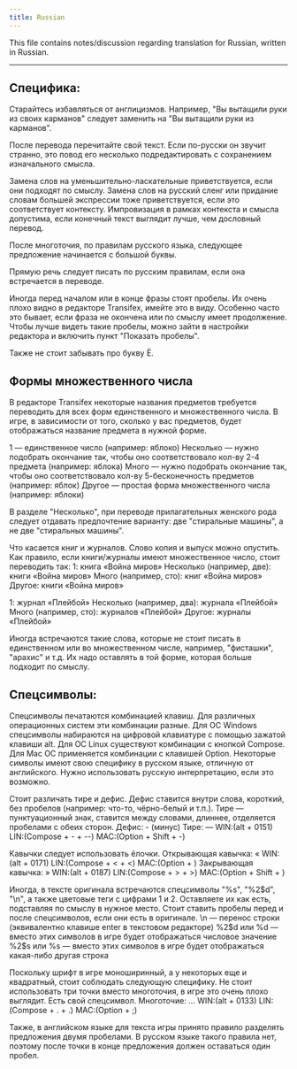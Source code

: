 ```yaml
---
title: Russian
---
```


This file contains notes/discussion regarding translation for Russian, written in Russian.

---

## Специфика:

Старайтесь избавляться от англицизмов. Например, "Вы вытащили руки из своих карманов" следует
заменить на "Вы вытащили руки из карманов".

После перевода перечитайте свой текст. Если по-русски он звучит странно, это повод его несколько
подредактировать с сохранением изначального смысла.

Замена слов на уменьшительно-ласкательные приветствуется, если они подходят по смыслу. Замена слов
на русский сленг или придание словам большей экспрессии тоже приветствуется, если это соответствует
контексту. Импровизация в рамках контекста и смысла допустима, если конечный текст выглядит лучше,
чем дословный перевод.

После многоточия, по правилам русского языка, следующее предложение начинается с большой буквы.

Прямую речь следует писать по русским правилам, если она встречается в переводе.

Иногда перед началом или в конце фразы стоят пробелы. Их очень плохо видно в редакторе Transifex,
имейте это в виду. Особенно часто это бывает, если фраза не окончена или по смыслу имеет
продолжение. Чтобы лучше видеть такие пробелы, можно зайти в настройки редактора и включить пункт
"Показать пробелы".

Также не стоит забывать про букву Ё.

## Формы множественного числа

В редакторе Transifex некоторые названия предметов требуется переводить для всех форм единственного
и множественного числа. В игре, в зависимости от того, сколько у вас предметов, будет отображаться
название предмета в нужной форме.

1 — единственное число (например: яблоко) Несколько — нужно подобрать окончание так, чтобы оно
соответствовало кол-ву 2-4 предмета (например: яблока) Много — нужно подобрать окончание так, чтобы
оно соответствовало кол-ву 5-бесконечность предметов (например: яблок) Другое — простая форма
множественного числа (например: яблоки)

В разделе "Несколько", при переводе прилагательных женского рода следует отдавать предпочтение
варианту: две "стиральные машины", а не две "стиральных машины".

Что касается книг и журналов. Слово копия и выпуск можно опустить. Как правило, если книги/журналы
имеют множественное число, стоит переводить так: 1: книга «Война миров» Несколько (например, две):
книги «Война миров» Много (например, сто): книг «Война миров» Другое: книги «Война миров»

1: журнал «Плейбой» Несколько (например, два): журнала «Плейбой» Много (например, сто): журналов
«Плейбой» Другое: журналы «Плейбой»

Иногда встречаются такие слова, которые не стоит писать в единственном или во множественном числе,
например, "фисташки", "арахис" и т.д. Их надо оставлять в той форме, которая больше подходит по
смыслу.

## Спецсимволы:

Спецсимволы печатаются комбинацией клавиш. Для различных операционных систем эти комбинации разные.
Для ОС Windows спецсимволы набираются на цифровой клавиатуре с помощью зажатой клавиши alt. Для ОС
Linux существуют комбинации с кнопкой Compose. Для Mac ОС применяется комбинации с клавишей Option.
Некоторые символы имеют свою специфику в русском языке, отличную от английского. Нужно использовать
русскую интерпретацию, если это возможно.

Стоит различать тире и дефис. Дефис ставится внутри слова, короткий, без пробелов (например: что-то,
чёрно-белый и т.п.). Тире — пунктуационный знак, ставится между словами, длиннее, отделяется
пробелами с обеих сторон. Дефис: - (минус) Тире: — WIN:(alt + 0151) LIN:(Сompose + - + --)
MAC:(Option + Shift + -)

Кавычки следует использовать ёлочки. Открывающая кавычка: « WIN:(alt + 0171) LIN:(Сompose + < + <)
MAC:(Option + \) Закрывающая кавычка: » WIN:(alt + 0187) LIN:(Сompose + > + >) MAC:(Option + Shift +
\)

Иногда, в тексте оригинала встречаются спецсимволы "%s", "%2$d", "\n", а также цветовые теги с
цифрами 1 и 2. Оставляете их как есть, подставляя по смыслу в нужное место. Стоит ставить пробелы
перед и после спецсимволов, если они есть в оригинале. \n — перенос строки (эквивалентно клавише
enter в текстовом редакторе) %2$d или %d — вместо этих символов в игре будет отображаться числовое
значение %2$s или %s — вместо этих символов в игре будет отображаться какая-либо другая строка

Поскольку шрифт в игре моноширинный, а у некоторых еще и квадратный, стоит соблюдать следующую
специфику. Не стоит использовать три точки вместо многоточия, в игре это очень плохо выглядит. Есть
свой спецсимвол. Многоточие: … WIN:(alt + 0133) LIN:(Сompose + . + .) MAC:(Option + ;)

Также, в английском языке для текста игры принято правило разделять предложения двумя пробелами. В
русском языке такого правила нет, поэтому после точки в конце предложения должен оставаться один
пробел.
